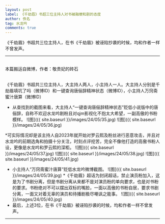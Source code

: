 ```yaml
---
layout: post
label: 《千劫眉》书超三位主持人对书被融梗和剧的态度
author: 佚名
tag: 水龙吟
comments: true
---
```



   《千劫眉》书超共三位主持人，在书《千劫眉》被诬陷抄袭的时候，均和作者一样不曾发声。

---
<br>本篇搬运自微博，作者：敬贵妃的砖石

<br>《千劫眉》书超共三位主持人，大主持人两人，小主持人一人。大主持人分别是千劫眉填坑了吗（微博ID）和一键查询唐俪辞精神状态（微博ID），小主持人万窍斋蜜汁唐算（微博ID）

* 从查找到的截图来看，大主持人“一键查询唐俪辞精神状态”贬低小说版中的唐俪辞，自称不欢迎水龙吟剧粉且对qjm影视化不抱太大希望，一副高傲的书粉模样。
![图]({{ site.baseurl }}/images/24/05/35.jpg)
![图]({{ site.baseurl }}/images/24/05/36.jpg)


*可实际情况却是该主持人自2023年就开始对罗云熙及粉丝进行恶意攻击，并且对水龙吟的前期选角和拍摄十分关注，时刻点评挖苦，完全不像他打造的高傲书粉人设，更像是水龙吟和罗云熙的深柜。
![图]({{ site.baseurl }}/images/24/05/37.jpg)
 ![图]({{ site.baseurl }}/images/24/05/38.jpg) 
 ![图]({{ site.baseurl }}/images/24/05/41.jpg)
* 小主持人“万窍斋蜜汁唐算”贬低水龙吟微博截图。
![图]({{ site.baseurl }}/images/24/05/39.jpg)
*《千劫眉》超话为封闭超话，禁止演员粉加入，这是为了书剧分离，但是书剧分离从来都不是对演员粉的单向要求，也是对书粉的要求。书粉绝对不可以摆出双标的嘴脸，一面以高傲的书粉自居，要求书剧分离，一面又对着无辜的演员和待播剧极尽嘲讽之能事。
![图]({{ site.baseurl }}/images/24/05/40.jpg)
* 最后，上述3位，在书《千劫眉》被诬陷抄袭的时候，均和作者一样不曾发声。

---
